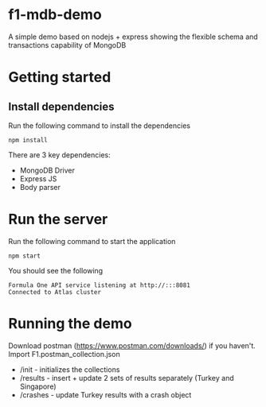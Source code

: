 # f1-mdb-demo
A simple demo based on nodejs + express showing the flexible schema and transactions capability of MongoDB

# Getting started
## Install dependencies
Run the following command to install the dependencies

    npm install

There are 3 key dependencies:
- MongoDB Driver
- Express JS
- Body parser

# Run the server
Run the following command to start the application

    npm start

You should see the following

    Formula One API service listening at http://:::8081
    Connected to Atlas cluster

# Running the demo
Download postman (https://www.postman.com/downloads/) if you haven't.
Import F1.postman_collection.json
- /init - initializes the collections
- /results - insert + update 2 sets of results separately (Turkey and Singapore)
- /crashes - update Turkey results with a crash object

